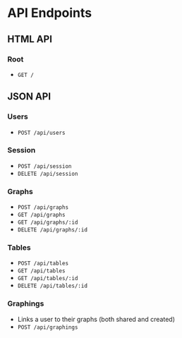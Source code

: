 # API Endpoints

## HTML API

### Root

- `GET /`

## JSON API

### Users

- `POST /api/users`

### Session

- `POST /api/session`
- `DELETE /api/session`

### Graphs

- `POST /api/graphs`
- `GET /api/graphs`
- `GET /api/graphs/:id`
- `DELETE /api/graphs/:id`

### Tables

- `POST /api/tables`
- `GET /api/tables`
- `GET /api/tables/:id`
- `DELETE /api/tables/:id`

### Graphings
- Links a user to their graphs (both shared and created)
- `POST /api/graphings`
